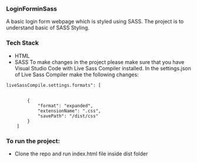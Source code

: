 ### LoginForminSass
A basic login form webpage which is styled using SASS. The  project is to understand basic of SASS Styling.

### Tech Stack
* HTML
* SASS
To make changes in the project please make sure that you have Visual Studio Code with Live Sass Compiler installed.
In the settings.json of Live Sass Compiler make the following changes:
```
liveSassCompile.settings.formats": [
        

        {
            "format": "expanded",
            "extensionName": ".css",
            "savePath": "/dist/css"
        }
    ]
```

### To run the project:
* Clone the repo and run index.html file inside dist folder
